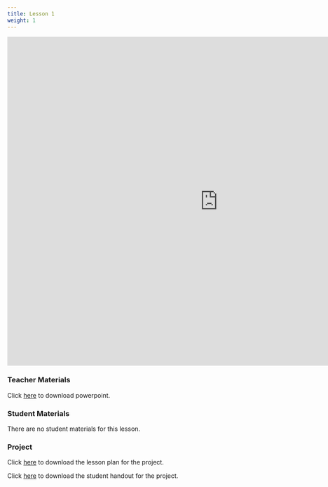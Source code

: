 ```yaml
---
title: Lesson 1
weight: 1
---
```

<iframe src="https://docs.google.com/presentation/d/e/2PACX-1vS59B5DyICqIRZZGQ9Lh7B7aNjVPPF9jmhM6QPjVVr7oOhSV7kuL_AAG4W_vscEZ6F_QNRUQcXDloBk/embed?start=false&loop=false&delayms=3000" frameborder="0" width="960" height="749" allowfullscreen="true" mozallowfullscreen="true" webkitallowfullscreen="true"></iframe>

### Teacher Materials

Click <a href="https://docs.google.com/presentation/d/1FB5Bd-8YsaVdxoebPNK90wsglxlJkkMJIJ42svQ0Tv0/edit?usp=sharing" target="_blank">here</a> to download powerpoint.

### Student Materials

There are no student materials for this lesson.

### Project 

Click <a href="https://docs.google.com/document/d/1Tat_tXhdTXpnWlNSAB96dZ2FqeYZHhEKhDrxcQm6KSI/edit?usp=sharing" target="_blank">here</a> to download the lesson plan for the project.

Click <a href="https://docs.google.com/document/d/1yB8aL1dBaxqgv_VVyyqov5O36P2CXCrIjuOKqImLov0/edit?usp=sharing" target="_blank">here</a> to download the student handout for the project.

